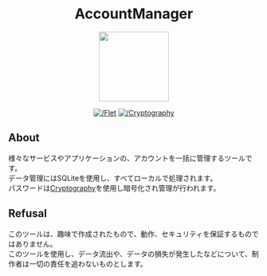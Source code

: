 <h1 align="center">AccountManager</h1>
<p align="center"><img width="140" src="https://raw.githubusercontent.com/NEONS-DESIGN/PasswordManager/refs/heads/main/assets/favicon.png?token=GHSAT0AAAAAACZLKWBMHSXURXOSY4OE5V62ZZERT4Q"></p>

<p align="center">
  <a href="https://flet.dev/"><img src="https://img.shields.io/badge/Flet-v0.24.1-ee3167" alt="/Flet"></a>
  <a href="https://github.com/pyca/cryptography"><img src="https://img.shields.io/badge/Cryptography-v43.0.3-ffdc52" alt="/Cryptography"></a>
</p>

## About

様々なサービスやアプリケーションの、アカウントを一括に管理するツールです。<br>
データ管理にはSQLiteを使用し、すべてローカルで処理されます。<br>
パスワードは<a href="https://github.com/pyca/cryptography">Cryptography</a>を使用し暗号化され管理が行われます。

## Refusal

このツールは、趣味で作成されたもので、動作、セキュリティを保証するものではありません。<br>
このツールを使用し、データ流出や、データの損失が発生したなどについて、制作者は一切の責任を追わないものとします。
